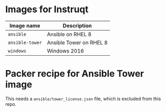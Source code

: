 # Images for Instruqt

Image name | Description
--- | ---
`ansible` | Ansible on RHEL 8
`ansible-tower` | Ansible Tower on RHEL 8
`windows` | Windows 2016

# Packer recipe for Ansible Tower image

This needs a `ansible/tower_license.json` file, which is excluded from this repo.

